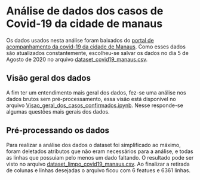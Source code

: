 # Análise de dados dos casos de Covid-19 da cidade de manaus

Os dados usados nesta análise foram baixados do [portal de acompanhamento da covid-19 da cidade de Manaus](https://covid19.manaus.am.gov.br/monitoramento/). Como esses dados são atualizados constantemente, escolheu-se salvar os dados no dia 5 de Agosto de 2020 no arquivo [dataset_covid19_manaus.csv](dataset/dataset_covid19_manaus.csv).

## Visão geral dos dados

A fim ter um entendimento mais geral dos dados, fez-se uma análise nos dados brutos sem pré-processamento, essa visão está disponível no arquivo [Visao_geral_dos_casos_confirmados.ipynb](Visao_geral_dos_casos_confirmados.ipynb). Nesse  responde-se algumas questões mais gerais dos dados.

## Pré-processando os dados
Para realizar a análise dos dados o dataset foi simplificado ao máximo, foram deletados atributos que não eram necessários para a análise, e todas as linhas que possuiam pelo menos um dado faltando. O resultado pode ser visto no arquivo [dataset_limpo_covid19_manaus.csv](dataset/dataset_limpo_covid19_manaus.csv). Ao finalizar a retirada de colunas e linhas desejadas o arquivo ficou com 6 featues e 6361 linhas.